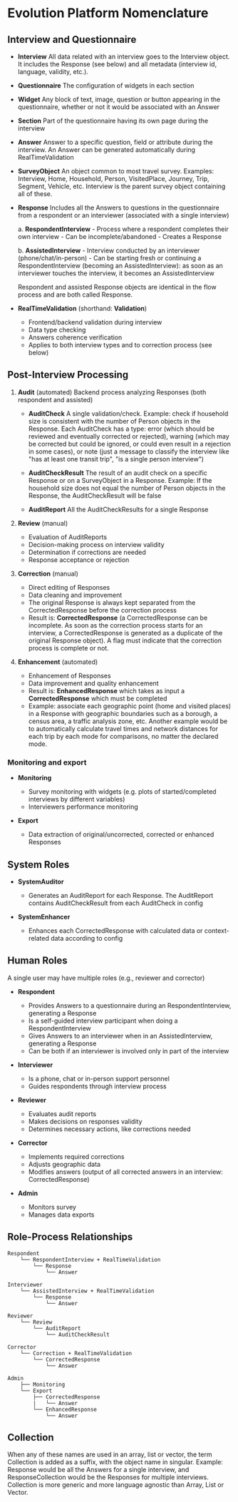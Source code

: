 # Evolution Platform Nomenclature

## Interview and Questionnaire

* **Interview** All data related with an interview goes to the Interview object. It includes the Response (see below) and all metadata (interview id, language, validity, etc.).

* **Questionnaire** The configuration of widgets in each section

* **Widget** Any block of text, image, question or button appearing in the questionnaire, whether or not it would be associated with an Answer

* **Section** Part of the questionnaire having its own page during the interview

* **Answer** Answer to a specific question, field or attribute during the interview. An Answer can be generated automatically during RealTimeValidation

* **SurveyObject** An object common to most travel survey. Examples: Interview, Home, Household, Person, VisitedPlace, Journey, Trip, Segment, Vehicle, etc. Interview is the parent survey object containing all of these.

* **Response** Includes all the Answers to questions in the questionnaire from a respondent or an interviewer (associated with a single interview)

   a. **RespondentInterview**
      - Process where a respondent completes their own interview
      - Can be incomplete/abandoned
      - Creates a Response
   
   b. **AssistedInterview**
      - Interview conducted by an interviewer (phone/chat/in-person)
      - Can be starting fresh or continuing a RespondentInterview (becoming an AssistedInterview): as soon as an interviewer touches the interview, it becomes an AssistedInterview

    Respondent and assisted Response objects are identical in the flow process and are both called Response.
   
* **RealTimeValidation** (shorthand: **Validation**)
   - Frontend/backend validation during interview
   - Data type checking
   - Answers coherence verification
   - Applies to both interview types and to correction process (see below)

## Post-Interview Processing

1. **Audit** (automated) Backend process analyzing Responses (both respondent and assisted)

    * **AuditCheck** A single validation/check. Example: check if household size is consistent with the number of Person objects in the Response. Each AuditCheck has a type: error (which should be reviewed and eventually corrected or rejected), warning (which may be corrected but could be ignored, or could even result in a rejection in some cases), or note (just a message to classify the interview like "has at least one transit trip", "is a single person interview")

    * **AuditCheckResult** The result of an audit check on a specific Response or on a SurveyObject in a Response. Example: If the household size does not equal the number of Person objects in the Response, the AuditCheckResult will be false

    * **AuditReport** All the AuditCheckResults for a single Response

2. **Review** (manual)
   - Evaluation of AuditReports
   - Decision-making process on interview validity
   - Determination if corrections are needed
   - Response acceptance or rejection

3. **Correction** (manual)
   - Direct editing of Responses
   - Data cleaning and improvement
   - The original Response is always kept separated from the CorrectedResponse before the correction process
   - Result is: **CorrectedResponse** (a CorrectedResponse can be incomplete. As soon as the correction process starts for an interview, a CorrectedResponse is generated as a duplicate of the original Response object). A flag must indicate that the correction process is complete or not.

4. **Enhancement** (automated)
   - Enhancement of Responses
   - Data improvement and quality enhancement
   - Result is: **EnhancedResponse** which takes as input a **CorrectedResponse** which must be completed
   - Example: associate each geographic point (home and visited places) in a Response with geographic boundaries such as a borough, a census area, a traffic analysis zone, etc. Another example would be to automatically calculate travel times and network distances for each trip by each mode for comparisons, no matter the declared mode.

### Monitoring and export

* **Monitoring**
   - Survey monitoring with widgets (e.g. plots of started/completed interviews by different variables)
   - Interviewers performance monitoring

* **Export**
   - Data extraction of original/uncorrected, corrected or enhanced Responses

## System Roles

* **SystemAuditor**
   - Generates an AuditReport for each Response. The AuditReport contains AuditCheckResult from each AuditCheck in config

* **SystemEnhancer**
   - Enhances each CorrectedResponse with calculated data or context-related data according to config

## Human Roles

A single user may have multiple roles (e.g., reviewer and corrector)

* **Respondent**
   - Provides Answers to a questionnaire during an RespondentInterview, generating a Response
   - Is a self-guided interview participant when doing a RespondentInterview
   - Gives Answers to an interviewer when in an AssistedInterview, generating a Response
   - Can be both if an interviewer is involved only in part of the interview

* **Interviewer**
   - Is a phone, chat or in-person support personnel
   - Guides respondents through interview process

* **Reviewer**
   - Evaluates audit reports
   - Makes decisions on responses validity
   - Determines necessary actions, like corrections needed

* **Corrector**
   - Implements required corrections
   - Adjusts geographic data
   - Modifies answers (output of all corrected answers in an interview: CorrectedResponse)

* **Admin**
   - Monitors survey
   - Manages data exports

## Role-Process Relationships
```
Respondent
    └── RespondentInterview + RealTimeValidation
        └── Response
            └── Answer

Interviewer
    └── AssistedInterview + RealTimeValidation
        └── Response
            └── Answer

Reviewer
    └── Review
        └── AuditReport
            └── AuditCheckResult

Corrector
    └── Correction + RealTimeValidation
        └── CorrectedResponse
            └── Answer

Admin
    ├── Monitoring
    └── Export
        ├── CorrectedResponse
        |   └── Answer
        └── EnhancedResponse
            └── Answer
```

## Collection
When any of these names are used in an array, list or vector, the term Collection is added as a suffix, with the object name in singular. Example: Response would be all the Answers for a single interview, and ResponseCollection would be the Responses for multiple interviews. Collection is more generic and more language agnostic than Array, List or Vector.